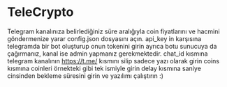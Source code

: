 # TeleCrypto
Telegram kanalınıza belirlediğiniz süre aralığıyla coin fiyatlarını ve hacmini göndermenize yarar
config.json dosyasını açın.
api_key in karşısına telegramda bir bot oluşturup onun tokenini girin ayrıca botu sunucuya da çağırmanız, kanal ise admin yapmanız gerekmektedir.
chat_id kısmına telegram kanalının https://t.me/ kısmını silip sadece yazı olarak girin
coins kısmına coinleri örnekteki gibi tek ismiyle girin
delay kısmına saniye cinsinden bekleme süresini girin ve yazılımı çalıştırın :)
